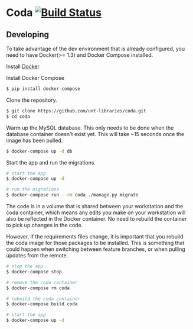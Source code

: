 # Coda [![Build Status](https://travis-ci.org/unt-libraries/coda.svg?branch=master)](https://travis-ci.org/unt-libraries/coda)


## Developing
To take advantage of the dev environment that is already configured, you need to have Docker(>= 1.3) and Docker Compose installed.

Install [Docker](https://docs.docker.com/installation/)

Install Docker Compose
```sh
$ pip install docker-compose
```

Clone the repository.
```sh
$ git clone https://github.com/unt-libraries/coda.git
$ cd coda
```

Warm up the MySQL database. This only needs to be done when the database container doesn't exist yet. This will take ~15 seconds once the image has been pulled.
```sh
$ docker-compose up -d db
```

Start the app and run the migrations.
```sh
# start the app
$ docker-compose up -d

# run the migrations
$ docker-compose run --rm coda ./manage.py migrate
```

The code is in a volume that is shared between your workstation and the coda container, which means any edits you make on your workstation will also be reflected in the Docker container. No need to rebuild the container to pick up changes in the code.

However, if the requirements files change, it is important that you rebuild the coda image for those packages to be installed. This is something that could happen when switching between feature branches, or when pulling updates from the remote.

```sh
# stop the app
$ docker-compose stop

# remove the coda container
$ docker-compose rm coda

# rebuild the coda container
$ docker-compose build coda

# start the app
$ docker-compose up -d
```
